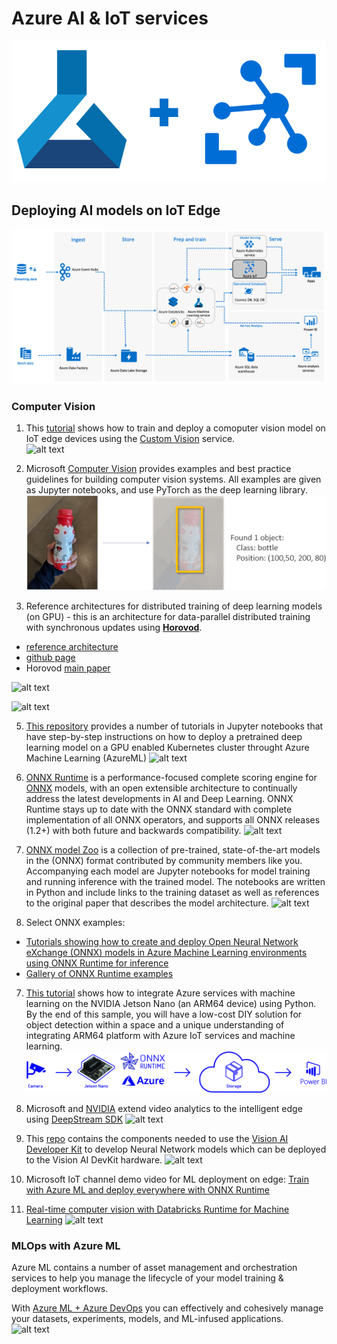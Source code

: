 # Azure AI & IoT services

![alt text](https://github.com/mozamani/ai_iot/blob/master/files/logo.png) <!-- .element height="10%" width="10%" -->

## Deploying AI models on IoT Edge
![alt text](https://github.com/mozamani/ai_iot/blob/master/files/architecture.png)

### Computer Vision

1) This [tutorial](https://docs.microsoft.com/en-us/azure/iot-edge/tutorial-deploy-custom-vision) shows how to train and deploy a comoputer vision model on IoT edge devices using the [Custom Vision](https://docs.microsoft.com/en-us/azure/cognitive-services/custom-vision-service/home) service. <br>
![alt text](https://docs.microsoft.com/en-us/azure/iot-edge/media/tutorial-deploy-custom-vision/custom-vision-architecture.png) 

2) Microsoft [Computer Vision](https://github.com/microsoft/ComputerVision) provides examples and best practice guidelines for building computer vision systems. All examples are given as Jupyter notebooks, and use PyTorch as the deep learning library.
![alt text](https://github.com/microsoft/ComputerVision/blob/master/media/intro_od_vis.jpg) <br>

3) Reference architectures for distributed training of deep learning models (on GPU) - this is an architecture for data-parallel distributed training with synchronous updates using [**Horovod**](https://github.com/horovod/horovod).<br> 
- [reference architecture](https://docs.microsoft.com/en-us/azure/architecture/reference-architectures/ai/training-deep-learning)  
- [github page](https://github.com/microsoft/DistributedDeepLearning/)<br>
- Horovod [main paper](https://arxiv.org/pdf/1802.05799.pdf)<br>

![alt text](https://docs.microsoft.com/en-us/azure/architecture/reference-architectures/ai/_images/distributed_dl_flow.png)

![alt text](https://docs.microsoft.com/en-us/azure/architecture/reference-architectures/ai/_images/distributed_dl_architecture.png)

5) [This repository](https://github.com/microsoft/AKSDeploymentTutorialAML) provides a number of tutorials in Jupyter notebooks that have step-by-step instructions on how to deploy a pretrained deep learning model on a GPU enabled Kubernetes cluster throught Azure Machine Learning (AzureML)
![alt text](https://camo.githubusercontent.com/51f005d8fe7e49980f997b0350473c3fe3fe1a3b/68747470733a2f2f686170707970617468737075626c69632e626c6f622e636f72652e77696e646f77732e6e65742f616b736465706c6f796d656e747475746f7269616c616d6c2f617a757265696f746564676572756e74696d652e706e67)

4) [ONNX Runtime](https://github.com/microsoft/onnxruntime?WT.mc_id=iot-c9-niner) is a performance-focused complete scoring engine for [ONNX](https://onnx.ai/) models, with an open extensible architecture to continually address the latest developments in AI and Deep Learning. ONNX Runtime stays up to date with the ONNX standard with complete implementation of all ONNX operators, and supports all ONNX releases (1.2+) with both future and backwards compatibility.
![alt text](https://github.com/microsoft/onnxruntime/raw/master/docs/images/ONNX_Runtime_logo_dark.png)

5) [ONNX model Zoo](https://github.com/onnx/models)  is a collection of pre-trained, state-of-the-art models in the (ONNX) format contributed by community members like you. Accompanying each model are Jupyter notebooks for model training and running inference with the trained model. The notebooks are written in Python and include links to the training dataset as well as references to the original paper that describes the model architecture.
![alt text](https://github.com/onnx/models/blob/master/resource/images/ONNX%20Model%20Zoo%20Graphics.png)

6) Select ONNX examples: <br>
- [Tutorials showing how to create and deploy Open Neural Network eXchange (ONNX) models in Azure Machine Learning environments using ONNX Runtime for inference](https://github.com/Azure/MachineLearningNotebooks/tree/master/how-to-use-azureml/deployment/onnx) <br>
- [Gallery of ONNX Runtime examples](https://microsoft.github.io/onnxruntime/auto_examples/index.html)

7) [This tutorial](https://github.com/Azure-Samples/onnxruntime-iot-edge) shows how to integrate Azure services with machine learning on the NVIDIA Jetson Nano (an ARM64 device) using Python. By the end of this sample, you will have a low-cost DIY solution for object detection within a space and a unique understanding of integrating ARM64 platform with Azure IoT services and machine learning.
![alt text](https://github.com/Azure-Samples/onnxruntime-iot-edge/raw/master/images_for_readme/arch.jpg)

8) Microsoft and [NVIDIA](https://developer.nvidia.com/deepstream-sdk)  extend video analytics to the intelligent edge using [DeepStream SDK](https://azure.microsoft.com/en-us/blog/microsoft-and-nvidia-extend-video-analytics-to-the-intelligent-edge/)
![alt text](https://azurecomcdn.azureedge.net/mediahandler/acomblog/media/Default/blog/e86d2867-40b5-4726-9334-82fb715526f5.jpg)

9) This [repo](https://github.com/Microsoft/vision-ai-developer-kit) contains the components needed to use the [Vision AI Developer Kit](https://azure.github.io/Vision-AI-DevKit-Pages/) to develop Neural Network models which can be deployed to the Vision AI DevKit hardware.
![alt text](https://azure.github.io/Vision-AI-DevKit-Pages/assets/images/Peabody_spec_image.png)


9) Microsoft IoT channel demo video for ML deployment on edge: [Train with Azure ML and deploy everywhere with ONNX Runtime](https://www.youtube.com/watch?time_continue=409&v=JpfZxRsLgWg)<br>

10) [Real-time computer vision with Databricks Runtime for Machine Learning](https://databricks.com/blog/2018/09/13/identify-suspicious-behavior-in-video-with-databricks-runtime-for-machine-learning.html)
![alt text](https://databricks.com/wp-content/uploads/2018/09/db-video-pipeline.png)



### MLOps with Azure ML
Azure ML contains a number of asset management and orchestration services to help you manage the lifecycle of your model training & deployment workflows.

With [Azure ML + Azure DevOps](https://github.com/Microsoft/MLOps) you can effectively and cohesively manage your datasets, experiments, models, and ML-infused applications.  
![alt text](https://github.com/microsoft/MLOps/raw/master/media/ml-lifecycle.png)

